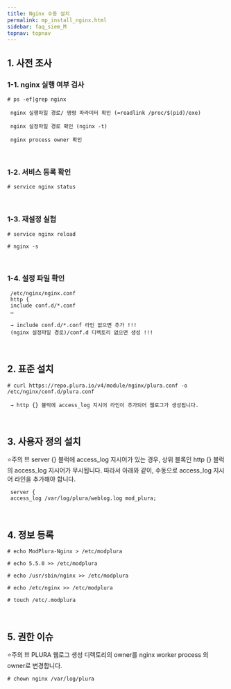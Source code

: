 ```yaml
---
title: Nginx 수동 설치
permalink: mp_install_nginx.html
sidebar: faq_siem_M
topnav: topnav
---
```


## 1. 사전 조사

### 1-1. nginx 실행 여부 검사

`# ps -ef|grep nginx`

     nginx 실행파일 경로/ 명령 파라미터 확인 (=readlink /proc/$(pid)/exe)

     nginx 설정파일 경로 확인 (nginx -t)

     nginx process owner 확인

<br />

### 1-2. 서비스 등록 확인

`# service nginx status`

<br />

### 1-3. 재설정 실험

`# service nginx reload`

`# nginx -s`

<br />

### 1-4. 설정 파일 확인

     /etc/nginx/nginx.conf
     http {
     include conf.d/*.conf
     …

     → include conf.d/*.conf 라인 없으면 추가 !!!
     (nginx 설정파일 경로)/conf.d 디렉토리 없으면 생성 !!!

<br />

## 2. 표준 설치

`# curl https://repo.plura.io/v4/module/nginx/plura.conf -o /etc/nginx/conf.d/plura.conf`

     → http {} 블럭에 access_log 지시어 라인이 추가되어 웹로그가 생성됩니다.

<br />

## 3. 사용자 정의 설치

⭐주의 !!! server {} 블럭에 access_log 지시어가 있는 경우, 상위 블록인 http {} 블럭의 access_log
지시어가 무시됩니다. 따라서 아래와 같이, 수동으로 access_log 지시어 라인을 추가해야 합니다.

     server {
     access_log /var/log/plura/weblog.log mod_plura;

<br />

## 4. 정보 등록

`# echo ModPlura-Nginx > /etc/modplura`

`# echo 5.5.0 >> /etc/modplura`

`# echo /usr/sbin/nginx >> /etc/modplura`

`# echo /etc/nginx >> /etc/modplura`

`# touch /etc/.modplura`

<br />

## 5. 권한 이슈
⭐주의 !!! PLURA 웹로그 생성 디렉토리의 owner를 nginx worker process 의 owner로 변경합니다.

`# chown nginx /var/log/plura`